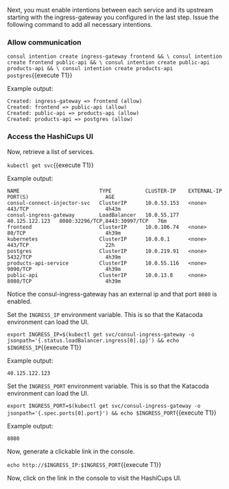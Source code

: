 Next, you must enable intentions between each service
and its upstream starting with the ingress-gateway
you configured in the last step. Issue the following
command to add all necessary intentions.

### Allow communication 

`consul intention create ingress-gateway frontend && \
consul intention create frontend public-api && \
consul intention create public-api products-api && \
consul intention create products-api postgres`{{execute T1}}

Example output:

```plaintext
Created: ingress-gateway => frontend (allow)
Created: frontend => public-api (allow)
Created: public-api => products-api (allow)
Created: products-api => postgres (allow)
```

### Access the HashiCups UI

Now, retrieve a list of services.

`kubectl get svc`{{execute T1}}

Example output:

```plaintext
NAME                          TYPE           CLUSTER-IP    EXTERNAL-IP      PORT(S)                         AGE
consul-connect-injector-svc   ClusterIP      10.0.53.153   <none>           443/TCP                         4h43m
consul-ingress-gateway        LoadBalancer   10.0.55.177   40.125.122.123   8080:32296/TCP,8443:30997/TCP   76m
frontend                      ClusterIP      10.0.106.74   <none>           80/TCP                          4h39m
kubernetes                    ClusterIP      10.0.0.1      <none>           443/TCP                         22h
postgres                      ClusterIP      10.0.219.91   <none>           5432/TCP                        4h39m
products-api-service          ClusterIP      10.0.55.116   <none>           9090/TCP                        4h39m
public-api                    ClusterIP      10.0.13.8     <none>           8080/TCP                        4h39m
```

Notice the consul-ingress-gateway has an external ip
and that port `8080` is enabled.

Set the `INGRESS_IP` environment variable. This is so that the
Katacoda environment can load the UI.

`export INGRESS_IP=$(kubectl get svc/consul-ingress-gateway -o jsonpath='{.status.loadBalancer.ingress[0].ip}') && echo $INGRESS_IP`{{execute T1}}

Example output:

```plaintext
40.125.122.123
```

Set the `INGRESS_PORT` environment variable. This is so that the
Katacoda environment can load the UI.

`export INGRESS_PORT=$(kubectl get svc/consul-ingress-gateway -o jsonpath='{.spec.ports[0].port}') && echo $INGRESS_PORT`{{execute T1}}

Example output:

```plaintext
8080
```

Now, generate a clickable link in the console.

`echo http://$INGRESS_IP:$INGRESS_PORT`{{execute T1}}

Now, click on the link in the console to visit the HashiCups UI.
